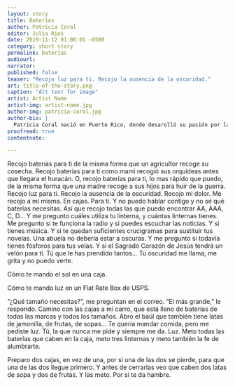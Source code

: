 ```yaml
---
layout: story
title: Baterías
author: Patricia Coral
editor: Julia Rios
date: 2019-11-12 01:00:01 -0500
category: short story
permalink: baterías
audiourl:
narrator:
published: false
teaser: "Recojo luz para ti. Recojo la ausencia de la oscuridad."
art: title-of-the-story.png
caption: "Alt text for image"
artist: Artist Name
artist-img: artist-name.jpg
author-img: patricia-coral.jpg
author-bio: |
  Patricia Coral nació en Puerto Rico, donde desarolló su pasión por las palabras y obtuvo una maestría en Literatura Hispana y Lingüística. En 2014 se mudó a Houston, donde empezó la aventura de escribir en un idioma prestado. Es escritora de no-ficción y poesía,pero con frecuencia sus palabras encuentran hogar entre medio de ambos géneros. En 2017, cofundó Fuente Collective, una organización que se dedica a la experimentación, colaboración, e hibridismo en la escritura creativa y otras artes. Su trabajo en inglés ha sido publicado en _Crab Fat Magazine_, _Yellow Chair Review_, _Women Poets of the Americas_, y otras.   
proofread: true
contentnote:

---
```


Recojo baterías para ti de la misma forma que un agricultor recoge su cosecha. Recojo baterías para ti como mami recogió sus orquídeas antes que llegara el huracán. O, recojo baterías para ti, lo mas rápido que puedo, de la misma forma que una madre recoge a sus hijos para huir de la guerra. Recojo luz para ti. Recojo la ausencia de la oscuridad. Recojo mi dolor. Me recojo a mí misma. En cajas. Para ti. Y no puedo hablar contigo y no sé qué baterías necesitas. Así que recojo todas las que puedo encontrar AA, AAA, C, D… Y me pregunto cuáles utiliza tu linterna, y cuántas linternas tienes. Me pregunto si te funciona la radio y si puedes escuchar las noticias. Y si tienes música. Y si te quedan suficientes crucigramas para sustituir tus novelas. Una abuela no debería estar a oscuras. Y me pregunto si todavía tienes fósforos para tus velas. Y si el Sagrado Corazón de Jesús tendrá un velón para ti. Tú que le has prendido tantos... Tu oscuridad me llama, me grita y no puedo verte.

Cómo te mando el sol en una caja.

Cómo te mando luz en un Flat Rate Box de USPS.

“¿Qué tamaño necesitas?”, me preguntan en el correo. “El más grande,” le respondo. Camino con las cajas a mi carro, que está lleno de baterías de todas las marcas y todos los tamaños. Abro el baúl que también tiene latas de jamonilla, de frutas, de sopas... Te quería mandar comida, pero me pediste luz. Tú, la que nunca me pide y siempre me da. Luz. Meto todas las baterías que caben en la caja, meto tres linternas y meto también la fe de alumbrarte.

Preparo dos cajas, en vez de una, por si una de las dos se pierde, para que una de las dos llegue primero. Y antes de cerrarlas veo que caben dos latas de sopa y dos de frutas. Y las meto. Por si te da hambre.
